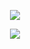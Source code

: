 
<p align="center">
  <img src="https://discord.c99.nl/widget/theme-4/852645879680860170.png" />
</p>


<p align="center">
  <img src="https://media.discordapp.net/attachments/859858373855281162/860058933763112970/test2.png" />
</p>
 
